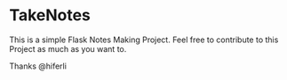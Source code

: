 
# TakeNotes

This is a simple Flask Notes Making Project.
Feel free to contribute to this Project as much as you want to.

Thanks
@hiferli